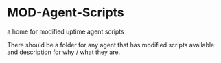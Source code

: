 # MOD-Agent-Scripts
a home for modified uptime agent scripts

There should be a folder for any agent that has modified scripts available and description for why / what they are.
